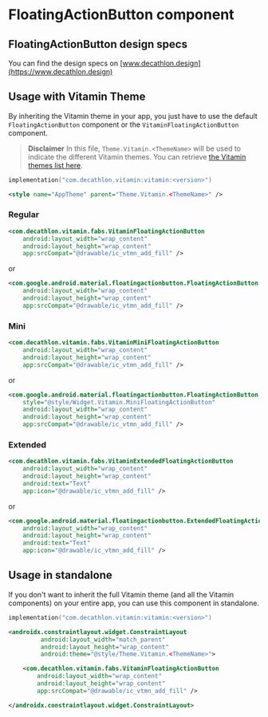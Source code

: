 # FloatingActionButton component

## FloatingActionButton design specs

You can find the design specs on [www.decathlon.design](https://www.decathlon.design)

## Usage with Vitamin Theme

By inheriting the Vitamin theme in your app, you just have to use the default `FloatingActionButton` component or the `VitaminFloatingActionButton` component.

> **Disclaimer**
In this file, `Theme.Vitamin.<ThemeName>` will be used to indicate the different Vitamin themes. You
can retrieve [the Vitamin themes list here](../vitamin/README.md).

```kotlin
implementation("com.decathlon.vitamin:vitamin:<version>")
```

```xml
<style name="AppTheme" parent="Theme.Vitamin.<ThemeName>" />
```

### Regular

```xml
<com.decathlon.vitamin.fabs.VitaminFloatingActionButton
    android:layout_width="wrap_content"
    android:layout_height="wrap_content"
    app:srcCompat="@drawable/ic_vtmn_add_fill" />
```

or

```xml
<com.google.android.material.floatingactionbutton.FloatingActionButton
    android:layout_width="wrap_content"
    android:layout_height="wrap_content"
    app:srcCompat="@drawable/ic_vtmn_add_fill" />
```

### Mini

```xml
<com.decathlon.vitamin.fabs.VitaminMiniFloatingActionButton
    android:layout_width="wrap_content"
    android:layout_height="wrap_content"
    app:srcCompat="@drawable/ic_vtmn_add_fill" />
```

or

```xml
<com.google.android.material.floatingactionbutton.FloatingActionButton
    style="@style/Widget.Vitamin.MiniFloatingActionButton"
    android:layout_width="wrap_content"
    android:layout_height="wrap_content"
    app:srcCompat="@drawable/ic_vtmn_add_fill" />
```

### Extended

```xml
<com.decathlon.vitamin.fabs.VitaminExtendedFloatingActionButton
    android:layout_width="wrap_content"
    android:layout_height="wrap_content"
    android:text="Text"
    app:icon="@drawable/ic_vtmn_add_fill" />
```

or

```xml
<com.google.android.material.floatingactionbutton.ExtendedFloatingActionButton
    android:layout_width="wrap_content"
    android:layout_height="wrap_content"
    android:text="Text"
    app:icon="@drawable/ic_vtmn_add_fill" />
```

## Usage in standalone

If you don't want to inherit the full Vitamin theme (and all the Vitamin components) on your entire app, you can use this component in standalone.

```kotlin
implementation("com.decathlon.vitamin:vitamin:<version>")
```

```xml
<androidx.constraintlayout.widget.ConstraintLayout
         android:layout_width="match_parent"
         android:layout_height="wrap_content"
         android:theme="@style/Theme.Vitamin.<ThemeName>">

    <com.decathlon.vitamin.fabs.VitaminFloatingActionButton
        android:layout_width="wrap_content"
        android:layout_height="wrap_content"
        app:srcCompat="@drawable/ic_vtmn_add_fill" />

</androidx.constraintlayout.widget.ConstraintLayout>
```